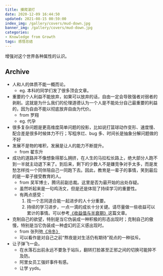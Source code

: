 ```yaml
---
title: 摸爬滚打
date: 2020-12-09 16:44:50
updated: 2021-08-15 00:59:00
index_img: /gallery/covers/mud-down.jpg
banner_img: /gallery/covers/mud-down.jpg
categories:
- Knowledge from Growth
tags: 感悟总结
---
```


增强对这个世界各种属性的认识。

<!-- more -->

## Archive

- 人和人的体质不能一概而论。
  - eg. 本科的同学们发了很多顶会文章。
- 重要的个人利益不能放弃，如果可以放弃的话，自由一定会导致强者对弱者的剥削。这就是为什么我们的伦理道德认为一个人是不能处分自己最重要的利益的，因为自由不能以彻底放弃自由为代价。
  - from 罗翔
  - eg. 代孕
- 很多复杂问题是更高维度简单问题的投影，比如说打篮球动作变形、速度慢、配合差是很多时候体力不行；写程序烂、bug 多、时间长是抽象分解问题做的不好
- 发展不是物的堆积，发展是让人的能力不断提升。
  - from 翟东升
- 成功的道路并不像想象得那么拥挤，在人生的马拉松长路上，绝大部分人跑不到一半就主动退下来了。到后来，剩下的少数人不是嫌竞争对手太多，而是发愁怎样找一个同伴陪自己一同跑下去。因此，教育是一辈子的事情，笑到最后的是一辈子接受教育的人。
  - from 吴军博士，腾讯前副总裁。这里是否为最开始的出处存疑。
  - 虽然听起来是一句鸡汤文，但是还是体现了持续学习的重要性。
  - 有两点感受：
    1. 找一个志同道合能一起进步的人十分重要。
    2. 持续的学习进步，一点一滴的成长十分关键。请尽量做一些收益可以累计的事情。可以参考[《收益值与半衰期》](https://yzhang-gh.github.io/notes/reading/reward-and-half-life.html)这篇文章。
- 克制自己的欲望，特别是当它伪装成一种积极的形态出现时；克制自己的傲慢，特别是当它伪装成一种虚幻的正义感出现时。
  - from 张列弛[《冷冬》](https://www.liechi.org/cn/2021/01/coldwinter/)
  - 可以看作是对自己之前“熬夜是对生活仍有期待”观点的一种驳斥。
- 让子弹飞一会。
  - 在水落石出前永远不要急于站队，翻转打脸甚至正邪之间的切换可能猝不及防。
  - 阿里女员工强奸事件有感。
  - 让学 yyds。